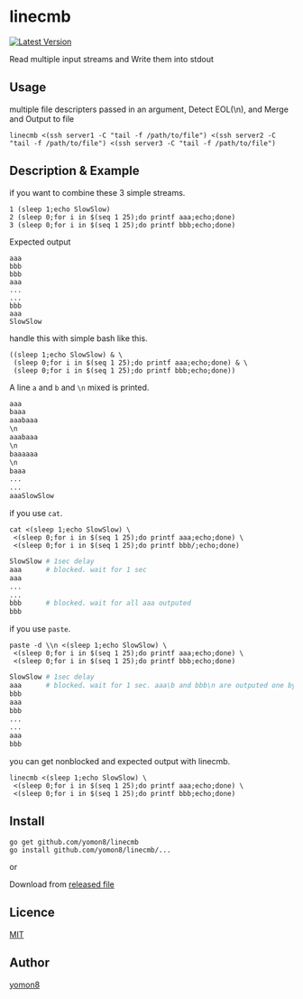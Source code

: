 linecmb
====
[![Latest Version](http://img.shields.io/github/release/yomon8/linecmb.svg?style=flat-square)](https://github.com/yomon8/linecmb/releases)

Read multiple input streams and Write them into stdout 


## Usage
multiple file descripters passed in an argument, Detect EOL(\n), and Merge and Output to file

```
linecmb <(ssh server1 -C "tail -f /path/to/file") <(ssh server2 -C "tail -f /path/to/file") <(ssh server3 -C "tail -f /path/to/file")
```

## Description & Example

if you want to combine these 3 simple streams.

```
1 (sleep 1;echo SlowSlow)
2 (sleep 0;for i in $(seq 1 25);do printf aaa;echo;done) 
3 (sleep 0;for i in $(seq 1 25);do printf bbb;echo;done)
```

Expected output 

```
aaa
bbb
bbb
aaa
...
...
bbb
aaa
SlowSlow
```


handle this with simple bash like this.

```
((sleep 1;echo SlowSlow) & \
 (sleep 0;for i in $(seq 1 25);do printf aaa;echo;done) & \
 (sleep 0;for i in $(seq 1 25);do printf bbb;echo;done))
```

A line `a` and `b` and `\n` mixed is printed.

```sh
aaa
baaa
aaabaaa
\n
aaabaaa
\n
baaaaaa
\n
baaa
...
...
aaaSlowSlow
```


if you use `cat`.

```
cat <(sleep 1;echo SlowSlow) \
 <(sleep 0;for i in $(seq 1 25);do printf aaa;echo;done) \
 <(sleep 0;for i in $(seq 1 25);do printf bbb/;echo;done)  
```

```sh
SlowSlow # 1sec delay
aaa      # blocked. wait for 1 sec
aaa
...
...
bbb      # blocked. wait for all aaa outputed
bbb
```


if you use `paste`.

```
paste -d \\n <(sleep 1;echo SlowSlow) \
 <(sleep 0;for i in $(seq 1 25);do printf aaa;echo;done) \
 <(sleep 0;for i in $(seq 1 25);do printf bbb;echo;done)  
```

```sh 
SlowSlow # 1sec delay
aaa      # blocked. wait for 1 sec. aaa\b and bbb\n are outputed one by one.
bbb
aaa
bbb
...
...
aaa
bbb
```



you can get nonblocked and expected output with linecmb.

```
linecmb <(sleep 1;echo SlowSlow) \
 <(sleep 0;for i in $(seq 1 25);do printf aaa;echo;done) \
 <(sleep 0;for i in $(seq 1 25);do printf bbb;echo;done)  
```



## Install


```
go get github.com/yomon8/linecmb
go install github.com/yomon8/linecmb/...
```

or 
 
Download from [released file](https://github.com/yomon8/linecmb/releases)


## Licence

[MIT](https://github.com/yomon8/linecmb/blob/master/LICENSE)

## Author

[yomon8](https://github.com/yomon8)

